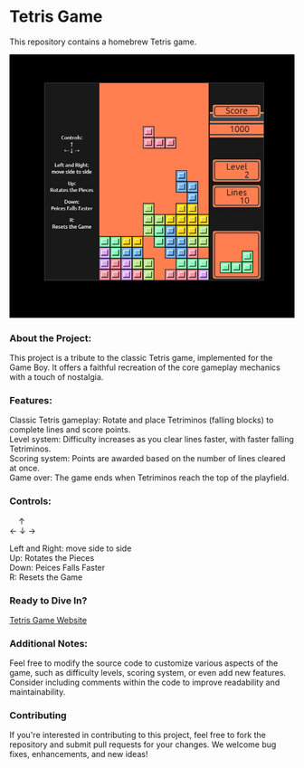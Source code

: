 # Tetris Game

This repository contains a homebrew Tetris game.

![Game_Screenshot](Game_Screenshot.jpg)

### About the Project:
This project is a tribute to the classic Tetris game, implemented for the Game Boy. It offers a faithful recreation of the core gameplay mechanics with a touch of nostalgia.

### Features:
Classic Tetris gameplay: Rotate and place Tetriminos (falling blocks) to complete lines and score points.<br>
Level system: Difficulty increases as you clear lines faster, with faster falling Tetriminos.<br>
Scoring system: Points are awarded based on the number of lines cleared at once.<br>
Game over: The game ends when Tetriminos reach the top of the playfield.<br>

### Controls:
&nbsp;&nbsp;&nbsp;&nbsp;↑<br>
← ↓ →

Left and Right: move side to side<br>
Up: Rotates the Pieces<br>
Down: Peices Falls Faster<br>
R: Resets the Game<br>

### Ready to Dive In?
[Tetris Game Website](https://deadpoolpv.github.io/)

### Additional Notes:
Feel free to modify the source code to customize various aspects of the game, such as difficulty levels, scoring system, or even add new features.
Consider including comments within the code to improve readability and maintainability.

### Contributing
If you're interested in contributing to this project, feel free to fork the repository and submit pull requests for your changes. We welcome bug fixes, enhancements, and new ideas!
